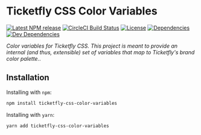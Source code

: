 # Ticketfly CSS Color Variables

[![Latest NPM release][npm-badge]][npm-badge-url]
[![CircleCI Build Status][circle-badge]][circle-badge-url]
[![License][license-badge]][license-badge-url]
[![Dependencies][dependencies-badge]][dependencies-badge-url]
[![Dev Dependencies][devDependencies-badge]][devDependencies-badge-url]


_Color variables for Ticketfly CSS. This project is meant to
provide an internal (and thus, extensible) set of variables that
map to Ticketfly's brand color palette._.


## Installation

Installing with `npm`:

```bash
npm install ticketfly-css-color-variables
```

Installing with `yarn`:

```bash
yarn add ticketfly-css-color-variables
```

[npm-badge]: https://img.shields.io/npm/v/ticketfly-css-color-variables.svg
[npm-badge-url]: https://www.npmjs.com/package/ticketfly-css-color-variables
[circle-badge]: https://circleci.com/gh/Ticketfly-UI/ticketfly-css-color-variables/tree/master.svg?style=svg&circle-token={{CIRCLE_TOKEN}}
[circle-badge-url]: https://circleci.com/gh/Ticketfly-UI/ticketfly-css-color-variables/tree/master
[license-badge]: https://img.shields.io/npm/l/ticketfly-css-color-variables.svg
[license-badge-url]: LICENSE
[dependencies-badge]: https://img.shields.io/david/Ticketfly-UI/ticketfly-css-color-variables.svg
[dependencies-badge-url]: https://david-dm.org/Ticketfly-UI/ticketfly-css-color-variables
[devDependencies-badge]: https://img.shields.io/david/dev/Ticketfly-UI/ticketfly-css-color-variables.svg
[devDependencies-badge-url]: https://david-dm.org/Ticketfly-UI/ticketfly-css-color-variables#info=devDependencies



